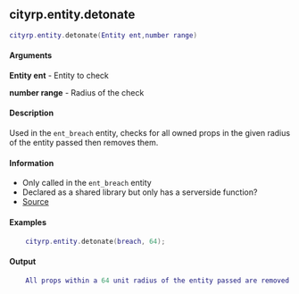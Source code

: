 
## cityrp.entity.detonate
```lua
cityrp.entity.detonate(Entity ent,number range)
```

#### Arguments

**Entity ent** - Entity to check 

**number range** - Radius of the check

#### Description
Used in the `ent_breach` entity, checks for all owned props in the given radius of the entity passed then removes them.

#### Information
* Only called in the `ent_breach` entity
* Declared as a shared library but only has a serverside function?
* [Source](https://app.assembla.com/spaces/roleplaygamemode/subversion/source/HEAD/gamemode/core/libraries/sh_entity.lua#ln11)

#### Examples
```lua
	cityrp.entity.detonate(breach, 64);
```

#### Output
```lua
	All props within a 64 unit radius of the entity passed are removed
```



